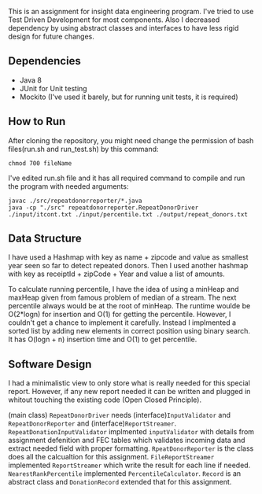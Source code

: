 This is an assignment for insight data engineering program. I've tried to use Test Driven Development for most components. Also I decreased dependency by using abstract classes and interfaces to have less rigid design for future changes.

## Dependencies
* Java 8
* JUnit for Unit testing
* Mockito (I've used it barely, but for running unit tests, it is required)

## How to Run
After cloning the repository, you might need change the permission of bash files(run.sh and run_test.sh) by this command:
```shell
chmod 700 fileName
```

I've edited run.sh file and it has all required command to compile and run the program with needed arguments:
```
javac ./src/repeatdonorreporter/*.java
java -cp "./src" repeatdonorreporter.RepeatDonorDriver ./input/itcont.txt ./input/percentile.txt ./output/repeat_donors.txt
```
## Data Structure
I have used a Hashmap with key as name + zipcode and value as smallest year seen so far to detect repeated donors. Then I used another hashmap with key as receiptId + zipCode + Year and value a list of amounts.

To calculate running percentile, I have the idea of using a minHeap and maxHeap given from famous problem of median of a stream. The next percentile always would be at the root of minHeap. The runtime woulde be O(2*logn) for insertion and O(1) for getting the percentile. However, I couldn't get a chance to implement it carefully. Instead I implmented a sorted list by adding new elements in correct position using binary search. It has O(logn + n) insertion time and O(1) to get percentile.

## Software Design
I had a minimalistic view to only store what is really needed for this special report. However, if any new report needed it can be written and plugged in whitout touching the existing code (Open Closed Principle).

(main class) ```RepeatDonorDriver``` needs (interface)```InputValidator``` and ```RepeatDonorReporter``` and (interface)```ReportStreamer```.
```RepeatDonationInputValidator``` implmented ```inputValidator``` with details from assignment defenition and FEC tables which validates incoming data and extract needed field with proper formatting.
```RpeatDonorReporter``` is the class does all the calcualtion for this assignment.
```FileReportStreamer``` implemented ```ReportStreamer``` which write the result for each line if needed.
```NearestRankPercentile``` implemented ```PercentileCalculator```.
```Record``` is an abstract class and ```DonationRecord``` extended that for this assignment.


